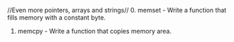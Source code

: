 //Even more pointers, arrays and strings//
0. memset - Write a function that fills memory with a constant byte.
1. memcpy - Write a function that copies memory area.
